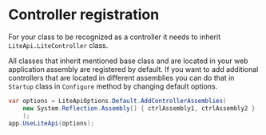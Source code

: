 ﻿---
Author: stanac
CreatedDate: 2017-03-30
Title: Controller recognition
RenderTitle: false
IsHtml: false
Id: controller-registration
ParentPageId: install-and-configure
---

# Controller registration

For your class to be recognized as a controller it needs to inherit `LiteApi.LiteController`
class.

All classes that inherit mentioned base class and are located in your web application assembly
are registered by default. If you want to add additional controllers that are located in
different assemblies you can do that in `Startup` class in `Configure` method
by changing default options.

```csharp
var options = LiteApiOptions.Default.AddControllerAssemblies(
    new System.Reflection.Assembly[] { ctrlAssembly1, ctrlAssembly2 }
    );
app.UseLiteApi(options);
```